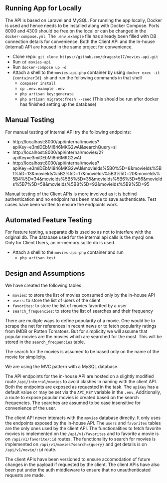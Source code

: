 ## Running App for Locally

The API is based on Laravel and MySQL.
For running the app locally, Docker is used and hence needs to be installed along with Docker Compose.
Ports 8000 and 4300 should be free on the local or can be changed in the `docker-compose.yml`.
The `.env.example` file has already been filled with DB connection details for convenience.
Both the Client API and the In-house (internal) API are housed in the same project for convenience.

-   Clone repo: `git clone https://github.com/dragoste17/movies-api.git`
-   Run `cd movies-api`
-   Run `docker-compose up -d`
-   Attach a shell to the `movies-api-php` container by using `docker exec -it {containerId} sh` and run the following commands in that shell
    -   `composer install`
    -   `cp .env.example .env`
    -   `php artisan key:generate`
    -   `php artisan migrate:fresh --seed` (This should be run after docker has finished setting up the database)

## Manual Testing

For manual testing of Internal API try the following endpoints:

-   http://localhost:8000/api/internal/movies?apiKey=e3miDEbMi8ri6MKG2wAI&searchQuery=si
-   http://localhost:8000/api/internal/movies/2?apiKey=e3miDEbMi8ri6MKG2wAI
-   http://localhost:8000/api/internal/movies?apiKey=e3miDEbMi8ri6MKG2wAI&movieIds%5B0%5D=8&movieIds%5B1%5D=13&movieIds%5B2%5D=17&movieIds%5B3%5D=20&movieIds%5B4%5D=34&movieIds%5B5%5D=35&movieIds%5B6%5D=56&movieIds%5B7%5D=58&movieIds%5B8%5D=92&movieIds%5B9%5D=95

Manual testing of the Client APIs is more involved as it is behind authentication and no endpoint has been made to save authenticate.
Test cases have been written to ensure the endpoints work.

## Automated Feature Testing

For feature testing, a separate db is used so as not to interfere with the original db.
The database used for the internal api calls is the mysql one. Only for Client Users,
an in-memory sqlite db is used.

-   Attach a shell to the `movies-api-php` container and run
    -   `php artisan test`

## Design and Assumptions

We have created the following tables

-   `movies`: to store the list of movies consumed only by the in-house API
-   `users`: to store the list of users of the client
-   `favorites`: to store the list of movies favorited by a user
-   `search_frequencies`: to store the list of searches and their frequency

There are multiple ways to define popularity of a movie.
One would be to scrape the net for references in recent news or to fetch popularity ratings from IMDB or Rotten Tomatoes.
But for simplicity we will assume that popular movies are the movies which are searched for the most.
This will be stored in the `search_frequencies` table.

The search for the movies is assumed to be based only on the name of the movie for simplicity.

We are using the MVC pattern with a MySQL database.

The API endpoints for the in-house API are hosted on a slightly modified route `/api/internal/movies` to avoid clashes in naming with the client API.
Both the endpoints are exposed as requested in the task. The `apiKey` has a default value or may be set via the `API_KEY` variable in the `.env`.
Additionally, a route to expose popular movies is created based on the search frequencies.
The searches are assumed to be case insensitive for convenience of the user.

The client API never interacts with the `movies` database directly. It only uses the endpoints exposed by the in-house API.
The `users` and `favorites` tables are the only ones used by the client API.
The functionalities to fetch favorite movies is implemented on the `/api/v1/favorites` and to favorite a movie is on `/api/v1/favorite/:id` routes.
The functionality to search for movies is implemented on `/api/v1/movies?search={query}` and get details is on `/api/v1/movie/:id` route.

The client APIs have been versioned to ensure accomodation of future changes in the payload if requested by the client.
The client APIs have also been put under the auth middleware to ensure that no unauthenticated requests are made.
